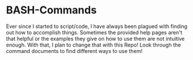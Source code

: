 # BASH-Commands

Ever since I started to script/code, I have always been plagued with finding out how to accomplish things. Sometimes the provided help pages aren't that helpful or the examples they give on how to use them are not intuitive enough. With that, I plan to change that with this Repo! Look through the command documents to find different ways to use them!

